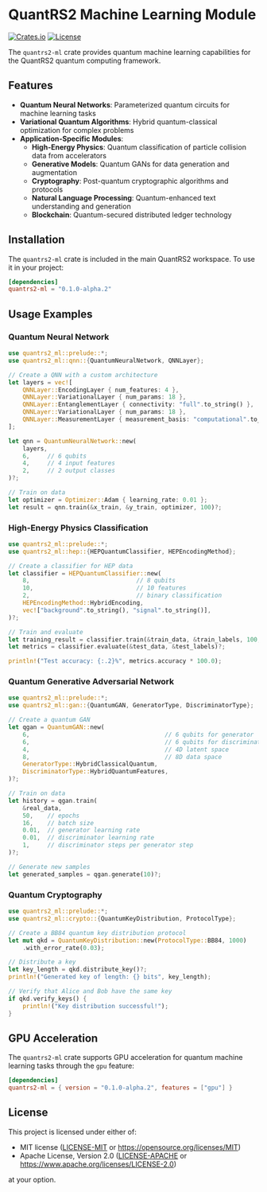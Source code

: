 # QuantRS2 Machine Learning Module

[![Crates.io](https://img.shields.io/crates/v/quantrs2-ml.svg)](https://crates.io/crates/quantrs2-ml)
[![License](https://img.shields.io/badge/license-MIT%2FApache--2.0-blue.svg)](https://github.com/cool-japan/quantrs)

The `quantrs2-ml` crate provides quantum machine learning capabilities for the QuantRS2 quantum computing framework.

## Features

- **Quantum Neural Networks**: Parameterized quantum circuits for machine learning tasks
- **Variational Quantum Algorithms**: Hybrid quantum-classical optimization for complex problems
- **Application-Specific Modules**:
  - **High-Energy Physics**: Quantum classification of particle collision data from accelerators
  - **Generative Models**: Quantum GANs for data generation and augmentation
  - **Cryptography**: Post-quantum cryptographic algorithms and protocols
  - **Natural Language Processing**: Quantum-enhanced text understanding and generation
  - **Blockchain**: Quantum-secured distributed ledger technology

## Installation

The `quantrs2-ml` crate is included in the main QuantRS2 workspace. To use it in your project:

```toml
[dependencies]
quantrs2-ml = "0.1.0-alpha.2"
```

## Usage Examples

### Quantum Neural Network

```rust
use quantrs2_ml::prelude::*;
use quantrs2_ml::qnn::{QuantumNeuralNetwork, QNNLayer};

// Create a QNN with a custom architecture
let layers = vec![
    QNNLayer::EncodingLayer { num_features: 4 },
    QNNLayer::VariationalLayer { num_params: 18 },
    QNNLayer::EntanglementLayer { connectivity: "full".to_string() },
    QNNLayer::VariationalLayer { num_params: 18 },
    QNNLayer::MeasurementLayer { measurement_basis: "computational".to_string() },
];

let qnn = QuantumNeuralNetwork::new(
    layers, 
    6,     // 6 qubits
    4,     // 4 input features
    2,     // 2 output classes
)?;

// Train on data
let optimizer = Optimizer::Adam { learning_rate: 0.01 };
let result = qnn.train(&x_train, &y_train, optimizer, 100)?;
```

### High-Energy Physics Classification

```rust
use quantrs2_ml::prelude::*;
use quantrs2_ml::hep::{HEPQuantumClassifier, HEPEncodingMethod};

// Create a classifier for HEP data
let classifier = HEPQuantumClassifier::new(
    8,                              // 8 qubits
    10,                             // 10 features
    2,                              // binary classification
    HEPEncodingMethod::HybridEncoding,
    vec!["background".to_string(), "signal".to_string()],
)?;

// Train and evaluate
let training_result = classifier.train(&train_data, &train_labels, 100, 0.01)?;
let metrics = classifier.evaluate(&test_data, &test_labels)?;

println!("Test accuracy: {:.2}%", metrics.accuracy * 100.0);
```

### Quantum Generative Adversarial Network

```rust
use quantrs2_ml::prelude::*;
use quantrs2_ml::gan::{QuantumGAN, GeneratorType, DiscriminatorType};

// Create a quantum GAN
let qgan = QuantumGAN::new(
    6,                                      // 6 qubits for generator
    6,                                      // 6 qubits for discriminator
    4,                                      // 4D latent space
    8,                                      // 8D data space
    GeneratorType::HybridClassicalQuantum,
    DiscriminatorType::HybridQuantumFeatures,
)?;

// Train on data
let history = qgan.train(
    &real_data,
    50,    // epochs
    16,    // batch size
    0.01,  // generator learning rate
    0.01,  // discriminator learning rate
    1,     // discriminator steps per generator step
)?;

// Generate new samples
let generated_samples = qgan.generate(10)?;
```

### Quantum Cryptography

```rust
use quantrs2_ml::prelude::*;
use quantrs2_ml::crypto::{QuantumKeyDistribution, ProtocolType};

// Create a BB84 quantum key distribution protocol
let mut qkd = QuantumKeyDistribution::new(ProtocolType::BB84, 1000)
    .with_error_rate(0.03);

// Distribute a key
let key_length = qkd.distribute_key()?;
println!("Generated key of length: {} bits", key_length);

// Verify that Alice and Bob have the same key
if qkd.verify_keys() {
    println!("Key distribution successful!");
}
```

## GPU Acceleration

The `quantrs2-ml` crate supports GPU acceleration for quantum machine learning tasks through the `gpu` feature:

```toml
[dependencies]
quantrs2-ml = { version = "0.1.0-alpha.2", features = ["gpu"] }
```

## License

This project is licensed under either of:

- MIT license ([LICENSE-MIT](../LICENSE-MIT) or https://opensource.org/licenses/MIT)
- Apache License, Version 2.0 ([LICENSE-APACHE](../LICENSE-APACHE) or https://www.apache.org/licenses/LICENSE-2.0)

at your option.